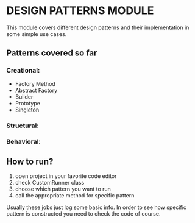 # DESIGN PATTERNS MODULE

This module covers different design patterns and their implementation in some simple use cases.

## Patterns covered so far

### Creational:

* Factory Method
* Abstract Factory
* Builder
* Prototype
* Singleton

### Structural:
### Behavioral:



## How to run?

1) open project in your favorite code editor
2) check CustomRunner class 
3) choose which pattern you want to run
4) call the appropriate method for specific pattern

Usually these jobs just log some basic info. In order to see how specific pattern is constructed 
you need to check the code of course. 